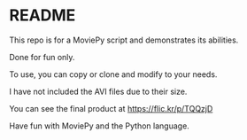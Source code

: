 # README #

This repo is for a MoviePy script and demonstrates its abilities.

Done for fun only.

To use, you can copy or clone and modify to your needs.

I have not included the AVI files due to their size. 

You can see the final product at https://flic.kr/p/TQQzjD

Have fun with MoviePy and the Python language. 
